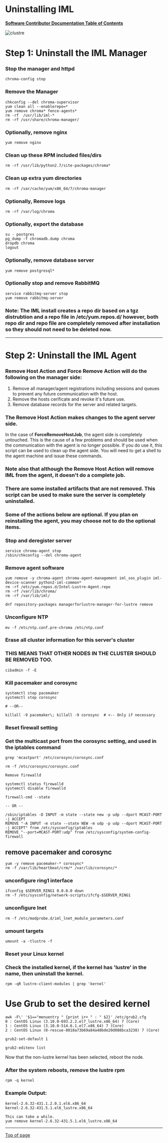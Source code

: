 # <a name="Top"></a>Uninstalling IML

[**Software Contributor Documentation Table of Contents**](cd_TOC.md)

![clustre](md_Graphics/uninstall_sm.jpg)

# **Step 1**: Uninstall the IML Manager

### Stop the manager and httpd 

```
chroma-config stop
```

### Remove the Manager
```
chkconfig --del chroma-supervisor
yum clean all --enablerepo=*
yum remove chroma* fence-agents*
rm -rf  /usr/lib/iml-*
rm -rf /usr/share/chroma-manager/
```

### Optionally, remove nginx
```
yum remove nginx
```

### Clean up these RPM included files/dirs
```
rm -rf /usr/lib/python2.7/site-packages/chroma*
```

### Clean up extra yum directories
```
rm -rf /var/cache/yum/x86_64/7/chroma-manager
```

### Optionally, Remove logs
```
rm -rf /var/log/chroma
```

### Optionally, export the database
```
su - postgres 
pg_dump -f chromadb.dump chroma
dropdb chroma
logout
```

### Optionally, remove database server
```
yum remove postgresql*
```

### Optionally stop and remove RabbitMQ
```
service rabbitmq-server stop
yum remove rabbitmq-server
```

### **Note:**  The IML install creates a repo dir based on a tgz distrubtion and a repo file in /etc/yum.repos.d/ however, both repo dir and repo file are completely removed after installation so they should not need to be deleted now.


---

# **Step 2**: Uninstall the IML Agent

### **Remove Host Action** and **Force Remove Action** will do the following on the manager side:
1. Remove all manager/agent registrations including sessions and queues to prevent any future communication with the host.
1. Remove the hosts cerificate and revoke it's future use.
1. Remove database records for the server and related targets.

### The **Remove Host Action** makes changes to the agent server side. 

In the case of **ForceRemoveHostJob**, the agent side is completely untouched. This is the cause of a few problems and should be used when the communication with the agent is no longer possible. If you do use it, this script can be used to clean up the agent side. You will need to get a shell to the agent machine and issue these commands.

### Note also that although the Remove Host Action will remove IML from the agent, it doesn't do a complete job.

### There are some installed artifacts that are not removed. This script can be used to make sure the server is completely uninstalled.

### Some of the actions below are optional.  If you plan on reinstalling the agent, you may choose not to do the optional items.

### Stop and deregister server
```
service chroma-agent stop
/sbin/chkconfig --del chroma-agent

```

### Remove agent software
```
yum remove -y chroma-agent chroma-agent-management iml_sos_plugin iml-device-scanner python2-iml-common*
rm -rf /etc/yum.repos.d/Intel-Lustre-Agent.repo
rm -rf /var/lib/chroma/
rm -rf /var/lib/iml/

dnf repository-packages managerforlustre-manager-for-lustre remove
```

### Unconfigure NTP
```
mv -f /etc/ntp.conf.pre-chroma /etc/ntp.conf
```

### Erase all cluster information for this server's cluster
### THIS MEANS THAT OTHER NODES IN THE CLUSTER SHOULD BE REMOVED TOO.
```
cibadmin -f -E
```

### Kill pacemaker and corosync
```
systemctl stop pacemaker
systemctl stop corosync

# --OR--  

killall -9 pacemaker\; killall -9 corosync  # <-- Only if necessary
```

### Reset firewall setting
### Get the multicast port from the corosync setting, and used in the iptables command
```
grep 'mcastport' /etc/corosync/corosync.conf

rm -f /etc/corosync/corosync.conf

Remove firewalld

systemctl status firewalld
systemctl disable firewalld

firewall-cmd --state

-- OR --

/sbin/iptables -D INPUT -m state --state new -p udp --dport MCAST-PORT -j ACCEPT
REMOVE "-A INPUT -m state --state NEW -m udp -p udp --dport MCAST-PORT -j ACCEPT" from /etc/sysconfig/iptables
REMOVE "--port=MCAST-PORT:udp" from /etc/sysconfig/system-config-firewall
```

## remove pacemaker and corosync
```
yum -y remove pacemaker-* corosync* 
rm -f /var/lib/heartbeat/crm/* /var/lib/corosync/*
```

### unconfigure ring1 interface
```
ifconfig $SERVER_RING1 0.0.0.0 down
rm -f /etc/sysconfig/network-scripts/ifcfg-$SERVER_RING1
```

### unconfigure lnet
```
rm -f /etc/modprobe.d/iml_lnet_module_parameters.conf
```

### umount targets
```
umount -a -tlustre -f
```

### Reset your Linux kernel
### Check the installed kernel, if the kernel has '**lustre**' in the name, then uninstall the kernel.
```
rpm -qR lustre-client-modules | grep 'kernel'
```

# Use Grub to set the desired kernel
```
awk -F\' '$1=="menuentry " {print i++ " : " $2}' /etc/grub2.cfg
0 : CentOS Linux (3.10.0-693.2.2.el7_lustre.x86_64) 7 (Core)
1 : CentOS Linux (3.10.0-514.6.1.el7.x86_64) 7 (Core)
2 : CentOS Linux (0-rescue-8018a73b69a84a48bde20d088bca3238) 7 (Core)

grub2-set-default 1

grub2-editenv list
```

Now that the non-lustre kernel has been selected, reboot the node.

### After the system reboots, remove the lustre rpm
```
rpm -q kernel
```

### Example Output:
```
kernel-2.6.32-431.1.2.0.1.el6.x86_64
kernel-2.6.32-431.5.1.el6_lustre.x86_64

This can take a while.
yum remove kernel-2.6.32-431.5.1.el6_lustre.x86_64
```

---
[Top of page](#Top)